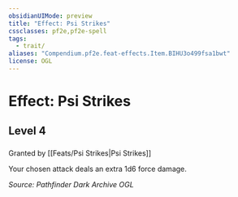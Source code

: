 ```yaml
---
obsidianUIMode: preview
title: "Effect: Psi Strikes"
cssclasses: pf2e,pf2e-spell
tags:
  - trait/
aliases: "Compendium.pf2e.feat-effects.Item.BIHU3o499fsa1bwt"
license: OGL
---
```

# Effect: Psi Strikes
## Level 4
### 






Granted by [[Feats/Psi Strikes|Psi Strikes]]

Your chosen attack deals an extra 1d6 force damage.

*Source: Pathfinder Dark Archive*
*OGL*
